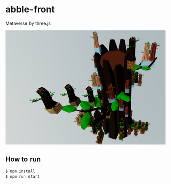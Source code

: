 # abble-front

Metaverse by three.js

![tree](images/tree.png)

## How to run

```bash
$ npm install
$ npm run start
```
